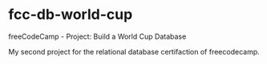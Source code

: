 # fcc-db-world-cup
freeCodeCamp - Project: Build a World Cup Database

My second project for the relational database certifaction of freecodecamp.
